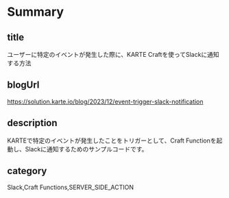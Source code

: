 # Summary

## title
ユーザーに特定のイベントが発生した際に、KARTE Craftを使ってSlackに通知する方法

## blogUrl
https://solution.karte.io/blog/2023/12/event-trigger-slack-notification

## description
KARTEで特定のイベントが発生したことをトリガーとして、Craft Functionを起動し、Slackに通知するためのサンプルコードです。

## category
Slack,Craft Functions,SERVER_SIDE_ACTION
